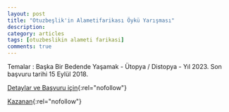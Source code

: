 ```yaml
---
layout: post
title: "Otuzbeşlik'in Alametifarikası Öykü Yarışması"
description: 
category: articles
tags: [otuzbeslikin alameti farikasi]
comments: true
---
```


Temalar : Başka Bir Bedende Yaşamak - Ütopya / Distopya - Yıl 2023. Son başvuru tarihi 15 Eylül 2018.

[Detaylar ve Başvuru için](https://www.otuzbeslik.com/yazilar/otuzbeslikin-alameti-farikasi-oyku-yarismasi){:rel="nofollow"}

[Kazanan](https://www.otuzbeslik.com/yazilar/otuzbeslikin-alametifarikasi-oyku-yarismasi-kazanani){:rel="nofollow"}
